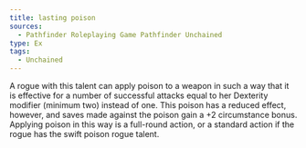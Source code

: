 ```yaml
---
title: lasting poison
sources:
  - Pathfinder Roleplaying Game Pathfinder Unchained
type: Ex
tags:
  - Unchained
---
```


A rogue with this talent can apply poison to a weapon in such a way that it is effective for a number of successful attacks equal to her Dexterity modifier (minimum two) instead of one. This poison has a reduced effect, however, and saves made against the poison gain a +2 circumstance bonus. Applying poison in this way is a full-round action, or a standard action if the rogue has the swift poison rogue talent.
